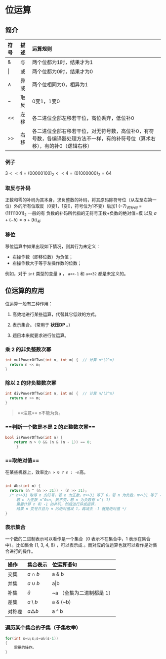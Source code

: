 # 位运算
## 简介
符号	|描述	|运算规则|
:-|:-|:-|
&	|与	|两个位都为1时，结果才为1
\|	|或|	两个位都为0时，结果才为0
$\land$	|异或|	两个位相同为0，相异为1
~	|取反|	0变1，1变0
<<	|左移|	各二进位全部左移若干位，高位丢弃，低位补0
\>\>	|右移|	各二进位全部右移若干位，对无符号数，高位补0，有符号数，各编译器处理方法不一样，有的补符号位（算术右移），有的补0（逻辑右移）
### 例子
$3<<4=(00000100)_2<<4=(01000000)_2=64$
### 取反与补码
正数和零的补码为其本身，求负整数的补码，将其原码除符号位（从左至右第一位）外的所有位取反（0变1，1变0，符号位为1不变）后加1
$(-7)_{的补码}=(11111001)_2$
一般的有
负数的补码所代指的无符号正数+负数的绝对值=模
以及
$a+(-b)=a+(b)_{补}$
### 移位
移位运算中如果出现如下情况，则其行为未定义：

- 右操作数（即移位数）为负值；
- 右操作数大于等于左操作数的位数；

例如，对于 `int` 类型的变量 a ， `a<<-1` 和 `a<<32` 都是未定义的。
## 位运算的应用
位运算一般有三种作用：

1. 高效地进行某些运算，代替其它低效的方式。

2. 表示集合。（常用于 **状压DP** 。）

3. 题目本来就要求进行位运算。

### 乘 2 的非负整数次幂
```c++
int mulPowerOfTwo(int n, int m) {  // 计算 n*(2^m)
  return n << m;
}
```
### 除以 2 的非负整数次幂
```C++
int divPowerOfTwo(int n, int m) {  // 计算 n/(2^m)
  return n >> m;
}
```
> ==注意== 
> n不能为负。

### ==判断一个数是不是 2 的正整数次幂==
```c++
bool isPowerOfTwo(int n) { 
    return n > 0 && (n & (n - 1)) == 0;
     }
```

### ==取绝对值==
在某些机器上，效率比` n > 0 ? n : -n `高。
```c++

int Abs(int n) {
  return (n ^ (n >> 31)) - (n >> 31);
  /* n>>31 取得 n 的符号，若 n 为正数，n>>31 等于 0，若 n 为负数，n>>31 等于 -1
     若 n 为正数 n^0=n, 数不变，若 n 为负数有 n^(-1)
     需要计算 n 和 -1 的补码，然后进行异或运算，
     结果 n 变号并且为 n 的绝对值减 1，再减去 -1 就是绝对值 */
}
```

### 表示集合
一个数的二进制表示可以看作是一个集合（0 表示不在集合中，1 表示在集合中）。比如集合 {1, 3, 4, 8} ，可以表示成  。而对应的位运算也就可以看作是对集合进行的操作。

操作|	集合表示	|位运算语句
:-|:-|:-
交集	|$a \cap b$ |a & b
并集	|$a \cup b$	|a\|b
补集	|$\bar{a}$  |~a （全集为二进制都是 1）
差集	|$a\setminus b$|	a & (~b)
对称差	|$a\triangle b$|	a ^ b

### 遍历某个集合的子集（子集枚举）
```c++
for(int s=u;s;s=u&(s-1))
{
    需要的操作。
}
```